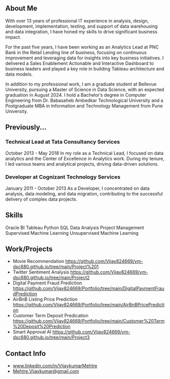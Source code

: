 ## About Me
With over 13 years of professional IT experience in analysis, design, development, implementation, testing, and support of data warehousing and data integration, I have honed my skills to drive significant business impact. 

For the past five years, I have been working as an Analytics Lead at PNC Bank in the Retail Lending line of business, focusing on continuous improvement and leveraging data for insights into key business initiatives. I delivered a Sales Enablement Actionable and Interactive Dashboard to business leaders and played a key role in building Tableau architecture and data models.

In addition to my professional work, I am a graduate student at Bellevue University, pursuing a Master of Science in Data Science, with an expected graduation in August 2024. I hold a Bachelor’s degree in Computer Engineering from Dr. Babasaheb Ambedkar Technological University and a Postgraduate MBA in Information and Technology Management from Pune University.

## Previously...
 ### Technical Lead at Tata Consultancy Services
October 2013 - May 2018
In my role as a Technical Lead, I focused on data analytics and the Center of Excellence in Analytics work. During my tenure, I led various teams and analytical projects, driving data-driven solutions.

 ### Developer at Cognizant Technology Services
January 2011 - October 2013
As a Developer, I concentrated on data analysis, data modeling, and data migration, contributing to the successful delivery of complex data projects.

## Skills
Oracle BI
Tableau
Python
SQL
Data Analysis
Project Management
Supervised Machine Learning
Unsupervised Machine Learning

## Work/Projects
- Movie Recommendation
  https://github.com/Vijay824669/vm-dsc680.github.io/tree/main/Project%201
- Twitter Sentiment Analysis
   https://github.com/Vijay824669/vm-dsc680.github.io/tree/main/Project2
- Digital Payment Fraud Prediction
   https://github.com/Vijay824669/Portfolio/tree/main/DigitalPaymentFraudPrediction
- AirBnB Listing Price Prediction
   https://github.com/Vijay824669/Portfolio/tree/main/AirBnBPricePrediction
- Customer Term Deposit Predication
   https://github.com/Vijay824669/Portfolio/tree/main/Customer%20Term%20Deposit%20Prediction
- Smart Approval AI
   https://github.com/Vijay824669/vm-dsc680.github.io/tree/main/Project3
  

## Contact Info
- www.linkedin.com/in/VijaykumarMehtre
-  Mehtre.Vijaykumar@gmail.com

